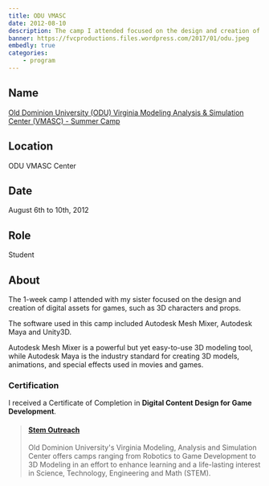 ```yaml
---
title: ODU VMASC
date: 2012-08-10
description: The camp I attended focused on the design and creation of digital assets for games, such as 3D characters and props.
banner: https://fvcproductions.files.wordpress.com/2017/01/odu.jpeg
embedly: true
categories:
    - program
---
```


## Name

<a title="ODU VMASC" href="https://www.odu.edu/vmasc/summer-camps" target="_blank" rel="noopener">Old Dominion University (ODU) Virginia Modeling Analysis & Simulation Center (VMASC) - Summer Camp</a>

## Location

ODU VMASC Center

## Date

August 6th to 10th, 2012

## Role

Student

## About

The 1-week camp I attended with my sister focused on the design and creation of digital assets for games, such as 3D characters and props.

The software used in this camp included Autodesk Mesh Mixer, Autodesk Maya and Unity3D.

Autodesk Mesh Mixer is a powerful but yet easy-to-use 3D modeling tool, while Autodesk Maya is the industry standard for creating 3D models, animations, and special effects used in movies and games.

### Certification

I received a Certificate of Completion in **Digital Content Design for Game Development**.

<blockquote class="embedly-card"><h4><a href="https://www.odu.edu/vmasc/summer-camps">Stem Outreach</a></h4><p>Old Dominion University's Virginia Modeling, Analysis and Simulation Center offers camps ranging from Robotics to Game Development to 3D Modeling in an effort to enhance learning and a life-lasting interest in Science, Technology, Engineering and Math (STEM).</p></blockquote>
